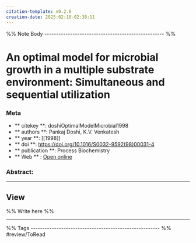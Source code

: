 ```yaml
---
citation-template: v0.2.0
creation-date: 2025:02:10-02:38:11
---
```


%% Note Body --------------------------------------------------- %%
# An optimal model for microbial growth in a multiple substrate environment: Simultaneous and sequential utilization

### Meta
- ** citekey **: doshiOptimalModelMicrobial1998
- ** authors **: Pankaj Doshi, K.V. Venkatesh
- ** year **: [[1998]]
- ** doi **: https://doi.org/10.1016/S0032-9592(98)00031-4
- ** publication **: Process Biochemistry
- ** Web ** : [Open online](https://linkinghub.elsevier.com/retrieve/pii/S0032959298000314)


### Abstract:


___

## View

%% Write here %%





___
%% Tags  ------------------------------------------------------- %%
#review/ToRead